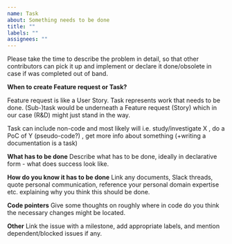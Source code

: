 ```yaml
---
name: Task
about: Something needs to be done
title: ""
labels: ""
assignees: ""
---
```


Please take the time to describe the problem in detail, so that other contributors can pick it up and implement or declare it done/obsolete in case if was completed out of band.

**When to create Feature request or Task?**

Feature request is like a User Story. Task represents work that needs to be done. (Sub-)task would be underneath a Feature request (Story) which in our case (R&D) might just stand in the way.

Task can include non-code and most likely will i.e. study/investigate X , do a PoC of Y (pseudo-code?) , get more info about something (+writing a documentation is a task)

**What has to be done**
Describe what has to be done, ideally in declarative form - what does success look like.

**How do you know it has to be done**
Link any documents, Slack threads, quote personal communication, reference your personal domain expertise etc. explaining why you think this should be done.

**Code pointers**
Give some thoughts on roughly where in code do you think the necessary changes might be located.

**Other**
Link the issue with a milestone, add appropriate labels, and mention dependent/blocked issues if any.

